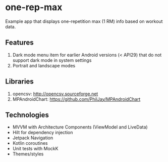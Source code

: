# one-rep-max
Example app that displays one-repetition max (1 RM) info based on workout data.

## Features
1. Dark mode menu item for earlier Android versions (< API29) that do not support dark mode in system settings 
2. Portrait and landscape modes

## Libraries
1. opencsv: http://opencsv.sourceforge.net
2. MPAndroidChart: https://github.com/PhilJay/MPAndroidChart

## Technologies
* MVVM with Architecture Components (ViewModel and LiveData)
* Hilt for dependency injection
* Jetpack Navigation
* Kotlin coroutines
* Unit tests with MockK
* Themes/styles
